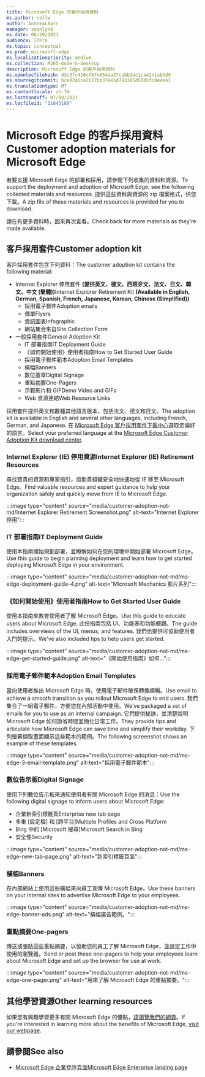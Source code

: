 ```yaml
---
title: Microsoft Edge 的客戶採用資料
ms.author: collw
author: AndreaLBarr
manager: seanlynd
ms.date: 06/29/2021
audience: ITPro
ms.topic: conceptual
ms.prod: microsoft-edge
ms.localizationpriority: medium
ms.collection: M365-modern-desktop
description: Microsoft Edge 的客戶採用資料
ms.openlocfilehash: d3c3fc426cf67e054aa37cabb3ac1ca42c1ab5d9
ms.sourcegitcommit: bce02a5ce2617bb37ee5d743365d50b5fc8e4aa1
ms.translationtype: MT
ms.contentlocale: zh-TW
ms.lasthandoff: 07/09/2021
ms.locfileid: "11643189"
---
```

# <a name="customer-adoption-materials-for-microsoft-edge"></a><span data-ttu-id="fde72-103">Microsoft Edge 的客戶採用資料</span><span class="sxs-lookup"><span data-stu-id="fde72-103">Customer adoption materials for Microsoft Edge</span></span>

<span data-ttu-id="fde72-104">若要支援 Microsoft Edge 的部署和採用，請參閱下列收集的資料和資源。</span><span class="sxs-lookup"><span data-stu-id="fde72-104">To support the deployment and adoption of Microsoft Edge, see the following collected materials and resources.</span></span> <span data-ttu-id="fde72-105">提供這些資料與資源的 zip 檔案格式，供您下載。</span><span class="sxs-lookup"><span data-stu-id="fde72-105">A zip file of these materials and resources is provided for you to download.</span></span>

<span data-ttu-id="fde72-106">請在有更多資料時，回來再次查看。</span><span class="sxs-lookup"><span data-stu-id="fde72-106">Check back for more materials as they're made available.</span></span>

## <a name="customer-adoption-kit"></a><span data-ttu-id="fde72-107">客戶採用套件</span><span class="sxs-lookup"><span data-stu-id="fde72-107">Customer adoption kit</span></span>

<span data-ttu-id="fde72-108">客戶採用套件包含下列資料：</span><span class="sxs-lookup"><span data-stu-id="fde72-108">The customer adoption kit contains the following material:</span></span>
- <span data-ttu-id="fde72-109">Internet Explorer 停用套件 **(提供英文、德文、西班牙文、法文、日文、韓文、中文 (簡體))**</span><span class="sxs-lookup"><span data-stu-id="fde72-109">Internet Explorer Retirement Kit **(Available in English, German, Spanish, French, Japanese, Korean, Chinese (Simplified))**</span></span>
    - <span data-ttu-id="fde72-110">採用電子郵件</span><span class="sxs-lookup"><span data-stu-id="fde72-110">Adoption emails</span></span>
    - <span data-ttu-id="fde72-111">傳單</span><span class="sxs-lookup"><span data-stu-id="fde72-111">Flyers</span></span>
    - <span data-ttu-id="fde72-112">資訊圖表</span><span class="sxs-lookup"><span data-stu-id="fde72-112">Infographic</span></span>
    - <span data-ttu-id="fde72-113">網站集合來自</span><span class="sxs-lookup"><span data-stu-id="fde72-113">Site Collection Form</span></span>
- <span data-ttu-id="fde72-114">一般採用套件</span><span class="sxs-lookup"><span data-stu-id="fde72-114">General Adoption Kit</span></span>
    - <span data-ttu-id="fde72-115">IT 部署指南</span><span class="sxs-lookup"><span data-stu-id="fde72-115">IT Deployment Guide</span></span>
    - <span data-ttu-id="fde72-116">《如何開始使用》使用者指南</span><span class="sxs-lookup"><span data-stu-id="fde72-116">How to Get Started User Guide</span></span>
    - <span data-ttu-id="fde72-117">採用電子郵件範本</span><span class="sxs-lookup"><span data-stu-id="fde72-117">Adoption Email Templates</span></span>
    - <span data-ttu-id="fde72-118">橫幅</span><span class="sxs-lookup"><span data-stu-id="fde72-118">Banners</span></span>
    - <span data-ttu-id="fde72-119">數位簽章</span><span class="sxs-lookup"><span data-stu-id="fde72-119">Digital Signage</span></span>
    - <span data-ttu-id="fde72-120">重點摘要</span><span class="sxs-lookup"><span data-stu-id="fde72-120">One-Pagers</span></span>
    - <span data-ttu-id="fde72-121">示範影片和 GIF</span><span class="sxs-lookup"><span data-stu-id="fde72-121">Demo Video and GIFs</span></span>
    - <span data-ttu-id="fde72-122">Web 資源連結</span><span class="sxs-lookup"><span data-stu-id="fde72-122">Web Resource Links</span></span>

<span data-ttu-id="fde72-123">採用套件提供英文和數種其他語言版本，包括法文、德文和日文。</span><span class="sxs-lookup"><span data-stu-id="fde72-123">The adoption kit is available in English and several other languages, including French, German, and Japanese.</span></span> <span data-ttu-id="fde72-124">在 [Microsoft Edge 客戶採用套件下載中心](https://www.microsoft.com/download/details.aspx?id=102119)選取您偏好的語言。</span><span class="sxs-lookup"><span data-stu-id="fde72-124">Select your preferred language at the [Microsoft Edge Customer Adoption Kit download center](https://www.microsoft.com/download/details.aspx?id=102119).</span></span>

### <a name="internet-explorer-ie-retirement-resources"></a><span data-ttu-id="fde72-125">Internet Explorer (IE) 停用資源</span><span class="sxs-lookup"><span data-stu-id="fde72-125">Internet Explorer (IE) Retirement Resources</span></span>

<span data-ttu-id="fde72-126">尋找寶貴的資源和專家指引，協助貴組織安全地快速地從 IE 移至 Microsoft Edge。</span><span class="sxs-lookup"><span data-stu-id="fde72-126">Find valuable resources and expert guidance to help your organization safely and quickly move from IE to Microsoft Edge.</span></span>

:::image type="content" source="media/customer-adoption-not-md/Internet Explorer Retirement Screenshot.png" alt-text="Internet Explorer 停用":::

### <a name="it-deployment-guide"></a><span data-ttu-id="fde72-128">IT 部署指南</span><span class="sxs-lookup"><span data-stu-id="fde72-128">IT Deployment Guide</span></span>

<span data-ttu-id="fde72-129">使用本指南開始規劃部署，並瞭解如何在您的環境中開始部署 Microsoft Edge。</span><span class="sxs-lookup"><span data-stu-id="fde72-129">Use this guide to begin planning deployment and learn how to get started deploying Microsoft Edge in your environment.</span></span>

:::image type="content" source="media/customer-adoption-not-md/ms-edge-deployment-guide-4.png" alt-text="Microsoft Mechanics 影片系列":::

### <a name="how-to-get-started-user-guide"></a><span data-ttu-id="fde72-131">《如何開始使用》使用者指南</span><span class="sxs-lookup"><span data-stu-id="fde72-131">How to Get Started User Guide</span></span>

<span data-ttu-id="fde72-132">使用本指南來教育使用者了解 Microsoft Edge。</span><span class="sxs-lookup"><span data-stu-id="fde72-132">Use this guide to educate users about Microsoft Edge.</span></span> <span data-ttu-id="fde72-133">此份指南包括 UI、功能表和功能概觀。</span><span class="sxs-lookup"><span data-stu-id="fde72-133">The guide includes overviews of the UI, menus, and features.</span></span> <span data-ttu-id="fde72-134">我們也提供可協助使用者入門的提示。</span><span class="sxs-lookup"><span data-stu-id="fde72-134">We've also included tips to help users get started.</span></span>

:::image type="content" source="media/customer-adoption-not-md/ms-edge-get-started-guide.png" alt-text="《開始使用指南》如何...":::

### <a name="adoption-email-templates"></a><span data-ttu-id="fde72-136">採用電子郵件範本</span><span class="sxs-lookup"><span data-stu-id="fde72-136">Adoption Email Templates</span></span>

<span data-ttu-id="fde72-137">當向使用者推出 Microsoft Edge 時，使用電子郵件確保轉換順暢。</span><span class="sxs-lookup"><span data-stu-id="fde72-137">Use email to achieve a smooth transition as you rollout Microsoft Edge to end users.</span></span> <span data-ttu-id="fde72-138">我們集合了一組電子郵件，方便您在內部活動中使用。</span><span class="sxs-lookup"><span data-stu-id="fde72-138">We’ve packaged a set of emails for you to use as an internal campaign.</span></span> <span data-ttu-id="fde72-139">它們提供秘訣，並清楚說明 Microsoft Edge 如何節省時間並簡化日常工作。</span><span class="sxs-lookup"><span data-stu-id="fde72-139">They provide tips and articulate how Microsoft Edge can save time and simplify their workday.</span></span> <span data-ttu-id="fde72-140">下列螢幕擷取畫面顯示這些範本的範例。</span><span class="sxs-lookup"><span data-stu-id="fde72-140">The following screenshot shows an example of these templates.</span></span>

:::image type="content" source="media/customer-adoption-not-md/ms-edge-3-email-template.png" alt-text="採用電子郵件範本":::

### <a name="digital-signage"></a><span data-ttu-id="fde72-142">數位告示板</span><span class="sxs-lookup"><span data-stu-id="fde72-142">Digital Signage</span></span>

<span data-ttu-id="fde72-143">使用下列數位告示板來通知使用者有關 Microsoft Edge 的消息：</span><span class="sxs-lookup"><span data-stu-id="fde72-143">Use the following digital signage to inform users about Microsoft Edge:</span></span>

- <span data-ttu-id="fde72-144">企業新索引標籤頁</span><span class="sxs-lookup"><span data-stu-id="fde72-144">Enterprise new tab page</span></span>
- <span data-ttu-id="fde72-145">多重 [設定檔] 和 [跨平台]</span><span class="sxs-lookup"><span data-stu-id="fde72-145">Multiple Profiles and Cross Platform</span></span>
- <span data-ttu-id="fde72-146">Bing 中的 [Microsoft 搜尋]</span><span class="sxs-lookup"><span data-stu-id="fde72-146">Microsoft Search in Bing</span></span>
- <span data-ttu-id="fde72-147">安全性</span><span class="sxs-lookup"><span data-stu-id="fde72-147">Security</span></span>

:::image type="content" source="media/customer-adoption-not-md/ms-edge-new-tab-page.png" alt-text="新索引標籤頁面":::

### <a name="banners"></a><span data-ttu-id="fde72-149">橫幅</span><span class="sxs-lookup"><span data-stu-id="fde72-149">Banners</span></span>

<span data-ttu-id="fde72-150">在內部網站上使用這些橫幅來向員工宣傳 Microsoft Edge。</span><span class="sxs-lookup"><span data-stu-id="fde72-150">Use these banners on your internal sites to advertise Microsoft Edge to your employees.</span></span>

:::image type="content" source="media/customer-adoption-not-md/ms-edge-banner-ads.png" alt-text="橫幅廣告範例。":::

### <a name="one-pagers"></a><span data-ttu-id="fde72-152">重點摘要</span><span class="sxs-lookup"><span data-stu-id="fde72-152">One-pagers</span></span>

<span data-ttu-id="fde72-153">傳送或張貼這些重點摘要，以協助您的員工了解 Microsoft Edge，並設定工作中使用的瀏覽器。</span><span class="sxs-lookup"><span data-stu-id="fde72-153">Send or post these one-pagers to help your employees learn about Microsoft Edge and set up the browser for use at work.</span></span>

:::image type="content" source="media/customer-adoption-not-md/ms-edge-one-pager.png" alt-text="用來了解 Microsoft Edge 的重點摘要。":::

## <a name="other-learning-resources"></a><span data-ttu-id="fde72-155">其他學習資源</span><span class="sxs-lookup"><span data-stu-id="fde72-155">Other learning resources</span></span>

<span data-ttu-id="fde72-156">如果您有興趣學習更多有關 Microsoft Edge 的優點，[請瀏覽我們的網頁](https://www.microsoft.com/edge/business)。</span><span class="sxs-lookup"><span data-stu-id="fde72-156">If you're interested in learning more about the benefits of Microsoft Edge, [visit our webpage](https://www.microsoft.com/edge/business).</span></span>

## <a name="see-also"></a><span data-ttu-id="fde72-157">請參閱</span><span class="sxs-lookup"><span data-stu-id="fde72-157">See also</span></span>

- [<span data-ttu-id="fde72-158">Microsoft Edge 企業登陸頁面</span><span class="sxs-lookup"><span data-stu-id="fde72-158">Microsoft Edge Enterprise landing page</span></span>](https://aka.ms/EdgeEnterprise)
